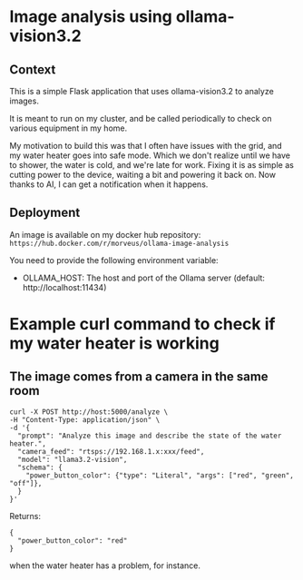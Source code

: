 # Image analysis using ollama-vision3.2
## Context
This is a simple Flask application that uses ollama-vision3.2 to analyze images.

It is meant to run on my cluster, and be called periodically to check on various equipment in my home.

My motivation to build this was that I often have issues with the grid, and my water heater goes into safe mode. 
Which we don't realize until we have to shower, the water is cold, and we're late for work. Fixing it is as simple as cutting power to the device, waiting a bit and powering it back on. Now thanks to AI, I can get a notification when it happens.

## Deployment
An image is available on my docker hub repository: `https://hub.docker.com/r/morveus/ollama-image-analysis`

You need to provide the following environment variable:
- OLLAMA_HOST: The host and port of the Ollama server (default: http://localhost:11434)

# Example curl command to check if my water heater is working
## The image comes from a camera in the same room

```
curl -X POST http://host:5000/analyze \
-H "Content-Type: application/json" \
-d '{
  "prompt": "Analyze this image and describe the state of the water heater.",
  "camera_feed": "rtsps://192.168.1.x:xxx/feed",
  "model": "llama3.2-vision",
  "schema": {
    "power_button_color": {"type": "Literal", "args": ["red", "green", "off"]},
  }
}'
```

Returns:
```
{
  "power_button_color": "red"
}
```
when the water heater has a problem, for instance.